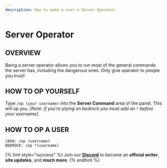 ```yaml
---
description: How to make a user a Server Operator.
---
```


# Server Operator

## OVERVIEW

Being a server operator allows you to run most of the general commands the server has, including the dangerous ones.
Only give operator to people you trust!

## HOW TO OP YOURSELF

Type `/op (your username)` into the **Server Command** area of the panel. This will op you. *[Note: if you're plying on bedrock you must add an `*` before your username].*

## HOW TO OP A USER

```
JAVA: /op (username)
BEDROCK: /op *(username)
```

{% hint style="success" %}
Join our **[Discord](https://discord.gg/TYhH5bK)** to become an **official writer**, **site updates**, and **much more**.
{% endhint %}


